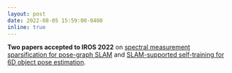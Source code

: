 ```yaml
---
layout: post
date: 2022-08-05 15:59:00-0400
inline: true
---
```


<b>Two papers accepted to IROS 2022</b> on <a href="https://arxiv.org/abs/2203.13897">spectral measurement sparsification for pose-graph SLAM</a> and <a href="https://arxiv.org/abs/2203.04424">SLAM-supported self-training for 6D object pose estimation</a>.
